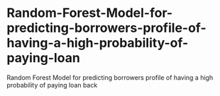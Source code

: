 # Random-Forest-Model-for-predicting-borrowers-profile-of-having-a-high-probability-of-paying-loan
Random Forest Model for predicting borrowers profile of having a high probability of paying loan back
